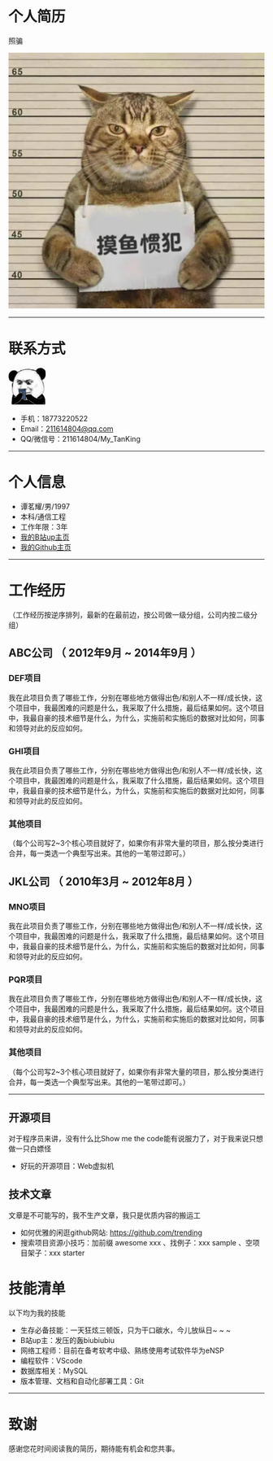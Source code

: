 # 个人简历
照骗

![image](./images/5.png)

---

# 联系方式
![image](./images/2.png)

- 手机：18773220522 
- Email：211614804@qq.com                       
- QQ/微信号：211614804/My_TanKing

---

# 个人信息

 - 谭茗耀/男/1997 
 - 本科/通信工程 
 - 工作年限：3年
 - [我的B站up主页](https://space.bilibili.com/282990762)
 - [我的Github主页](http://github.com/Philtmy) 


---

# 工作经历
（工作经历按逆序排列，最新的在最前边，按公司做一级分组，公司内按二级分组）

## ABC公司 （ 2012年9月 ~ 2014年9月 ）

### DEF项目 
我在此项目负责了哪些工作，分别在哪些地方做得出色/和别人不一样/成长快，这个项目中，我最困难的问题是什么，我采取了什么措施，最后结果如何。这个项目中，我最自豪的技术细节是什么，为什么，实施前和实施后的数据对比如何，同事和领导对此的反应如何。


### GHI项目 
我在此项目负责了哪些工作，分别在哪些地方做得出色/和别人不一样/成长快，这个项目中，我最困难的问题是什么，我采取了什么措施，最后结果如何。这个项目中，我最自豪的技术细节是什么，为什么，实施前和实施后的数据对比如何，同事和领导对此的反应如何。


### 其他项目

（每个公司写2~3个核心项目就好了，如果你有非常大量的项目，那么按分类进行合并，每一类选一个典型写出来。其他的一笔带过即可。）

 
## JKL公司 （ 2010年3月 ~ 2012年8月 ）

### MNO项目 
我在此项目负责了哪些工作，分别在哪些地方做得出色/和别人不一样/成长快，这个项目中，我最困难的问题是什么，我采取了什么措施，最后结果如何。这个项目中，我最自豪的技术细节是什么，为什么，实施前和实施后的数据对比如何，同事和领导对此的反应如何。


### PQR项目 
我在此项目负责了哪些工作，分别在哪些地方做得出色/和别人不一样/成长快，这个项目中，我最困难的问题是什么，我采取了什么措施，最后结果如何。这个项目中，我最自豪的技术细节是什么，为什么，实施前和实施后的数据对比如何，同事和领导对此的反应如何。


### 其他项目

（每个公司写2~3个核心项目就好了，如果你有非常大量的项目，那么按分类进行合并，每一类选一个典型写出来。其他的一笔带过即可。）

---


## 开源项目
 对于程序员来讲，没有什么比Show me the code能有说服力了，对于我来说只想做一只白嫖怪

 - 好玩的开源项目：Web虚拟机[](https://philtmy.github.io/webvm)

## 技术文章
文章是不可能写的，我不生产文章，我只是优质内容的搬运工

- 如何优雅的闲逛github网站: https://github.com/trending
- 搜索项目资源小技巧：加前缀 awesome xxx 、找例子：xxx sample 、空项目架子：xxx starter


# 技能清单


以下均为我的技能

- 生存必备技能：一天狂炫三顿饭，只为干口碳水，今儿放纵日~ ~ ~
- B站up主：发压的轰biubiubiu
- 网络工程师：目前在备考软考中级、熟练使用考试软件华为eNSP
- 编程软件：VScode
- 数据库相关：MySQL
- 版本管理、文档和自动化部署工具：Git



---

# 致谢
感谢您花时间阅读我的简历，期待能有机会和您共事。

